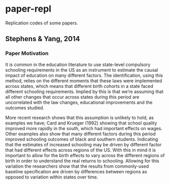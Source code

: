 # paper-repl

Replication codes of some papers.

## Stephens & Yang, 2014
### Paper Motivation
It is common in the education literature to use state-level compulsory schooling requirements in the US as an instrument to estimate the causal impact of education on many different factors. The identification, using this method, relies on the different moments that these laws were implemented across states, which means that different birth cohorts in a state faced different schooling requirements. Implied by this is that we’re assuming that all other changes that occur across states during this period are uncorrelated with the law changes, educational improvements and the outcomes studied.

More recent research shows that this assumption is unlikely to hold, as examples we have; Card and Krueger (1992) showing that school quality improved more rapidly in the south, which had important effects on wages. Other examples also show that many different factors during this period improved schooling outcomes of black and southern students. Indicating that the estimates of increased schooling may be driven by different factor that had different effects across regions of the US. With this in mind it is important to allow for the birth effects to vary across the different regions of birth in order to understand the real returns to schooling. Allowing for this variation the researchers show that the results from commonly-used baseline specification are driven by differences between regions as opposed to variation within states over time.